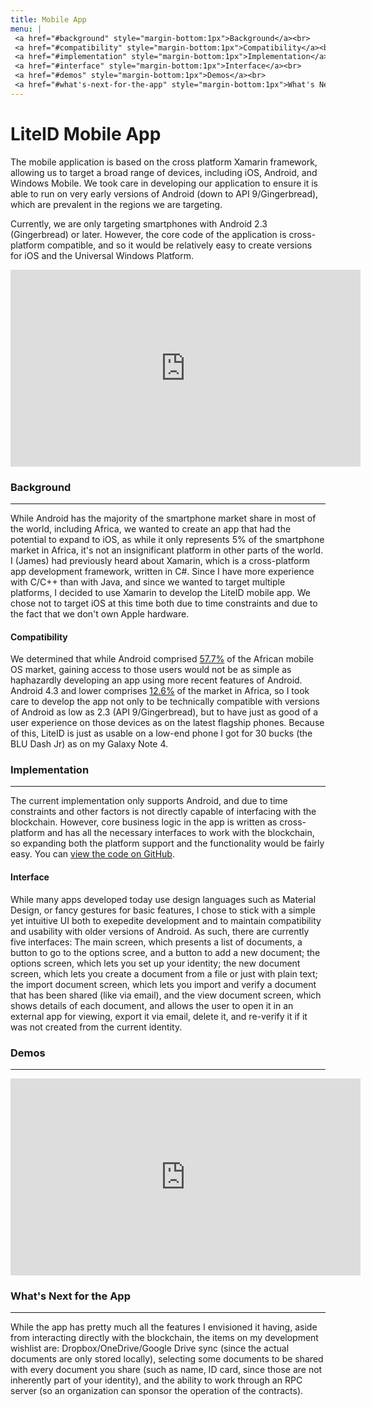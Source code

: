 ```yaml
---
title: Mobile App
menu: | 
 <a href="#background" style="margin-bottom:1px">Background</a><br>
 <a href="#compatibility" style="margin-bottom:1px">Compatibility</a><br>
 <a href="#implementation" style="margin-bottom:1px">Implementation</a><br>
 <a href="#interface" style="margin-bottom:1px">Interface</a><br>
 <a href="#demos" style="margin-bottom:1px">Demos</a><br>
 <a href="#what's-next-for-the-app" style="margin-bottom:1px">What's Next for the App</a><br>
---
```




# LiteID Mobile App

The mobile application is based on the cross platform Xamarin framework, allowing us to target a broad range
of devices, including iOS, Android, and Windows Mobile. We took care in developing our application to ensure
it is able to run on very early versions of Android (down to API 9/Gingerbread), which are prevalent in the
regions we are targeting.

Currently, we are only targeting smartphones with Android 2.3 (Gingerbread) or later. However, the core code
of the application is cross-platform compatible, and so it would be relatively easy to create versions for
iOS and the Universal Windows Platform.

<iframe width="560" height="315" src="https://www.youtube.com/embed/uBBDMqZKagY" frameborder="0" allowfullscreen></iframe>

<br>

### Background
---
While Android has the majority of the smartphone market share in most of the world, including Africa, we
wanted to create an app that had the potential to expand to iOS, as while it only represents 5% of the
smartphone market in Africa, it's not an insignificant platform in other parts of the world. I (James) had
previously heard about Xamarin, which is a cross-platform app development framework, written in C#. Since
I have more experience with C/C++ than with Java, and since we wanted to target multiple platforms, I
decided to use Xamarin to develop the LiteID mobile app. We chose not to target iOS at this time both due
to time constraints and due to the fact that we don't own Apple hardware.

#### Compatibility
We determined that while Android comprised [57.7%](http://stats.areppim.com/stats/stats_mobiosxtime_afr.htm)
of the African mobile OS market, gaining access to those users would not be as simple as haphazardly
developing an app using more recent features of Android. Android 4.3 and lower comprises [12.6%](https://deviceatlas.com/blog/android-versions-market-share-2016)
of the market in Africa, so I took care to develop the app not only to be technically compatible with
versions of Android as low as 2.3 (API 9/Gingerbread), but to have just as good of a user experience on
those devices as on the latest flagship phones. Because of this, LiteID is just as usable on a low-end
phone I got for 30 bucks (the BLU Dash Jr) as on my Galaxy Note 4.

### Implementation
---
The current implementation only supports Android, and due to time constraints and other factors is not
directly capable of interfacing with the blockchain. However, core business logic in the app is written
as cross-platform and has all the necessary interfaces to work with the blockchain, so expanding both
the platform support and the functionality would be fairly easy. You can [view the code on GitHub](https://github.com/LiteID/LiteID-Android).


#### Interface
While many apps developed today use design languages such as Material Design, or fancy gestures for
basic features, I chose to stick with a simple yet intuitive UI both to exepedite development and to
maintain compatibility and usability with older versions of Android. As such, there are currently five
interfaces: The main screen, which presents a list of documents, a button to go to the options scree,
and a button to add a new document; the options screen, which lets you set up your identity; the new
document screen, which lets you create a document from a file or just with plain text; the import
document screen, which lets you import and verify a document that has been shared (like via email), and
the view document screen, which shows details of each document, and allows the user to open it in an
external app for viewing, export it via email, delete it, and re-verify it if it was not created from
the current identity.

### Demos
---
<iframe width="560" height="315" src="https://www.youtube.com/embed/G5a2RuFd_QM" frameborder="0" allowfullscreen></iframe>

<br>

### What's Next for the App
---
While the app has pretty much all the features I envisioned it having, aside from interacting directly
with the blockchain, the items on my development wishlist are: Dropbox/OneDrive/Google Drive sync (since
the actual documents are only stored locally), selecting some documents to be shared with every document
you share (such as name, ID card, since those are not inherently part of your identity), and the ability
to work through an RPC server (so an organization can sponsor the operation of the contracts).